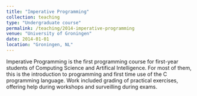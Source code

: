 ```yaml
---
title: "Imperative Programming"
collection: teaching
type: "Undergraduate course"
permalink: /teaching/2014-imperative-programming
venue: "University of Groningen"
date: 2014-01-01
location: "Groningen, NL"
---
```


Imperative Programming is the first programming course for first-year students of Computing Science and Artifical Intelligence. For most of them, this is the introduction to programming and first time use of the C programming language. Work included grading of practical exercises, offering help during workshops and surveilling during exams.
